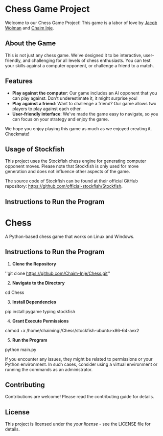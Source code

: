# Chess Game Project

Welcome to our Chess Game Project! This game is a labor of love by [Jacob Wolman](https://www.linkedin.com/in/jacob-wolman-084277287/) and [Chaim Inje](https://www.linkedin.com/in/chaim-inje/). 



## About the Game

This is not just any chess game. We've designed it to be interactive, user-friendly, and challenging for all levels of chess enthusiasts. You can test your skills against a computer opponent, or challenge a friend to a match. 

## Features

- **Play against the computer**: Our game includes an AI opponent that you can play against. Don't underestimate it, it might surprise you!
- **Play against a friend**: Want to challenge a friend? Our game allows two players to play against each other. 
- **User-friendly interface**: We've made the game easy to navigate, so you can focus on your strategy and enjoy the game.

We hope you enjoy playing this game as much as we enjoyed creating it. Checkmate!



## Usage of Stockfish

This project uses the Stockfish chess engine for generating computer opponent moves. Please note that Stockfish is only used for move generation and does not influence other aspects of the game.

The source code of Stockfish can be found at their official GitHub repository: https://github.com/official-stockfish/Stockfish.

## Instructions to Run the Program

# Chess

A Python-based chess game that works on Linux and Windows.

## Instructions to Run the Program

1. **Clone the Repository**

''git clone https://github.com/Chaim-Inje/Chess.git''


2. **Navigate to the Directory**

cd Chess


3. **Install Dependencies**

pip install pygame typing stockfish


4. **Grant Execute Permissions**

chmod +x /home/chaimingi/Chess/stockfish-ubuntu-x86-64-avx2


5. **Run the Program**

python main.py


If you encounter any issues, they might be related to permissions or your Python environment. In such cases, consider using a virtual environment or running the commands as an administrator.

## Contributing

Contributions are welcome! Please read the contributing guide for details.

## License

This project is licensed under the *your license* - see the LICENSE file for details.
